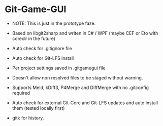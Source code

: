 # Git-Game-GUI



- NOTE: This is just in the prototype faze.

- Based on libgit2sharp and writen in C# / WPF (maybe CEF or Eto with coreclr in the future)

- Auto check for .gitignore file

- Auto check for Git-LFS install

- Per project settings saved in .gitgamegui file

- Doesn't allow non resolved files to be staged without warning.

- Supports Meld, kDiff3, P4Merge and DiffMerge with no .gitconfig required

- Auto check for external Git-Core and Git-LFS updates and auto install them (tested locally first)

- gitk for history.
